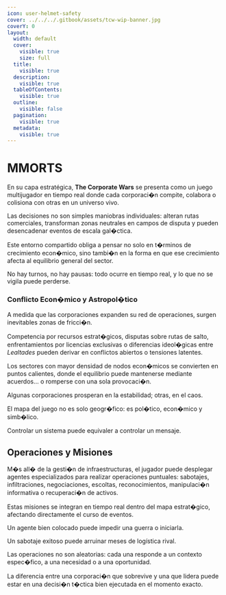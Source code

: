 ```yaml
---
icon: user-helmet-safety
cover: ../../../.gitbook/assets/tcw-wip-banner.jpg
coverY: 0
layout:
  width: default
  cover:
    visible: true
    size: full
  title:
    visible: true
  description:
    visible: true
  tableOfContents:
    visible: true
  outline:
    visible: false
  pagination:
    visible: true
  metadata:
    visible: true
---
```


# MMORTS

En su capa estratégica, **The Corporate Wars** se presenta como un juego multijugador en tiempo real donde cada corporaci�n compite, colabora o colisiona con otras en un universo vivo.

Las decisiones no son simples maniobras individuales: alteran rutas comerciales, transforman zonas neutrales en campos de disputa y pueden desencadenar eventos de escala gal�ctica.

Este entorno compartido obliga a pensar no solo en t�rminos de crecimiento econ�mico, sino tambi�n en la forma en que ese crecimiento afecta al equilibrio general del sector.

No hay turnos, no hay pausas: todo ocurre en tiempo real, y lo que no se vigila puede perderse.

### Conflicto Econ�mico y Astropol�tico

A medida que las corporaciones expanden su red de operaciones, surgen inevitables zonas de fricci�n.

Competencia por recursos estrat�gicos, disputas sobre rutas de salto, enfrentamientos por licencias exclusivas o diferencias ideol�gicas entre _Lealtades_ pueden derivar en conflictos abiertos o tensiones latentes.

Los sectores con mayor densidad de nodos econ�micos se convierten en puntos calientes, donde el equilibrio puede mantenerse mediante acuerdos... o romperse con una sola provocaci�n.

Algunas corporaciones prosperan en la estabilidad; otras, en el caos.

El mapa del juego no es solo geogr�fico: es pol�tico, econ�mico y simb�lico.

Controlar un sistema puede equivaler a controlar un mensaje.

## Operaciones y Misiones

M�s all� de la gesti�n de infraestructuras, el jugador puede desplegar agentes especializados para realizar operaciones puntuales: sabotajes, infiltraciones, negociaciones, escoltas, reconocimientos, manipulaci�n informativa o recuperaci�n de activos.

Estas misiones se integran en tiempo real dentro del mapa estrat�gico, afectando directamente el curso de eventos.

Un agente bien colocado puede impedir una guerra o iniciarla.

Un sabotaje exitoso puede arruinar meses de logística rival.

Las operaciones no son aleatorias: cada una responde a un contexto espec�fico, a una necesidad o a una oportunidad.

La diferencia entre una corporaci�n que sobrevive y una que lidera puede estar en una decisi�n t�ctica bien ejecutada en el momento exacto.

